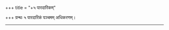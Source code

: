 +++
title = "+५ पारदारिकम्"

+++
ग्रन्थः ५ पारदारिकं पञ्चमम् अधिकरणम्।


**************************************************************************  
